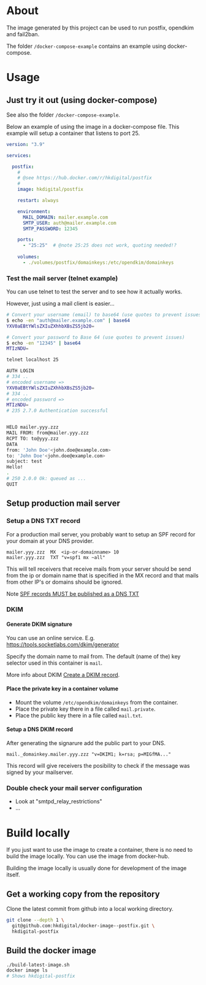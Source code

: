 
# About

The image generated by this project can be used to run postfix, 
opendkim and fail2ban.


The folder `/docker-compose-example` contains an example using docker-compose.

# Usage

## Just try it out (using docker-compose)

See also the folder `/docker-compose-example`.

Below an example of using the image in a docker-compose file. This example will 
setup a container that listens to port 25.

```yaml
version: "3.9"

services:

  postfix:
    #
    # @see https://hub.docker.com/r/hkdigital/postfix
    #
    image: hkdigital/postfix

    restart: always

    environment:
      MAIL_DOMAIN: mailer.example.com
      SMTP_USER: auth@mailer.example.com
      SMTP_PASSWORD: 12345

    ports:
      - "25:25"  # @note 25:25 does not work, quoting needed!?
                
    volumes:
      - ./volumes/postfix/domainkeys:/etc/opendkim/domainkeys
```

### Test the mail server (telnet example)

You can use telnet to test the server and to see how it actually works.

However, just using a mail client is easier...

```bash
# Convert your username (email) to base64 (use quotes to prevent issues)
$ echo -en "auth@mailer.example.com" | base64
YXV0aEBtYWlsZXIuZXhhbXBsZS5jb20=

# Convert your password to Base 64 (use quotes to prevent issues)
$ echo -en "12345" | base64
MTIzNDU=

telnet localhost 25

AUTH LOGIN
# 334 ..
# encoded username =>
YXV0aEBtYWlsZXIuZXhhbXBsZS5jb20=
# 334 ..
# encoded password =>
MTIzNDU=
# 235 2.7.0 Authentication successful


HELO mailer.yyy.zzz
MAIL FROM: from@mailer.yyy.zzz
RCPT TO: to@yyy.zzz
DATA
from: 'John Doe'<john.doe@example.com>
to: 'John Doe'<john.doe@example.com>
subject: test
Hello!
.
# 250 2.0.0 Ok: queued as ...
QUIT
```


## Setup production mail server

### Setup a DNS TXT record

For a production mail server, you probably want to setup an SPF record for your 
domain at your DNS provider.

    mailer.yyy.zzz  MX  <ip-or-domainname> 10
    mailer.yyy.zzz  TXT "v=spf1 mx ~all"    

This will tell receivers that receive mails from your server should be send from the ip or domain name that is specified in the MX record and that mails from other IP's or domains should be ignored.

Note [SPF records MUST be published as a DNS TXT](https://www.rfc-editor.org/rfc/rfc7208#section-3.1)

### DKIM

#### Generate DKIM signature

You can use an online service. E.g. https://tools.socketlabs.com/dkim/generator

Specify the domain name to mail from. The default (name of the) key selector used in this container is `mail`.

More info about DKIM [Create a DKIM record](https://dmarcian.com/create-a-dkim-record/).

#### Place the private key in a container volume

- Mount the volume `/etc/opendkim/domainkeys` from the container.
- Place the private key there in a file called `mail.private`.
- Place the public key there in a file called `mail.txt`.

#### Setup a DNS DKIM record

After generating the signarure add the public part to your DNS.

    mail._domainkey.mailer.yyy.zzz "v=DKIM1; k=rsa; p=MIGfMA..."

This record will give receivers the posibility to check if the message was signed by your mailserver.


### Double check your mail server configuration

- Look at "smtpd_relay_restrictions"
- ...

# Build locally

If you just want to use the image to create a container, there is no need to build the image locally. You can use the image from docker-hub.

Building the image locally is usually done for development of the image itself.

## Get a working copy from the repository

Clone the latest commit from github into a local working directory.

```bash
git clone --depth 1 \
  git@github.com:hkdigital/docker-image--postfix.git \
  hkdigital-postfix
```

## Build the docker image

```bash
./build-latest-image.sh
docker image ls
# Shows hkdigital-postfix
```
